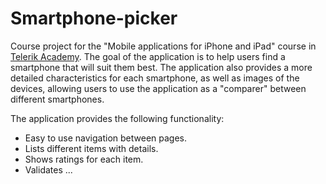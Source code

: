 # Smartphone-picker

Course project for the "Mobile applications for iPhone and iPad" course in [Telerik Academy](http://telerikacademy.com).
The goal of the application is to help users find a smartphone that will suit them best.
The application also provides a more detailed characteristics for each smartphone, as well as images of the devices,
allowing users to use the application as a "comparer" between different smartphones.

The application provides the following functionality:
* Easy to use navigation between pages.
* Lists different items with details.
* Shows ratings for each item.
* Validates ...
